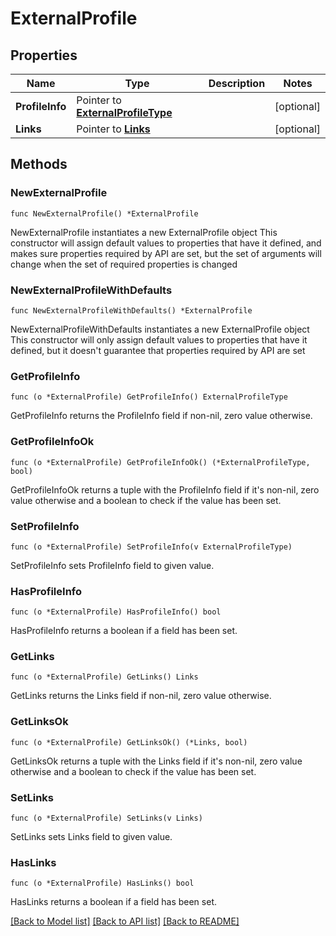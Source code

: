 # ExternalProfile

## Properties

Name | Type | Description | Notes
------------ | ------------- | ------------- | -------------
**ProfileInfo** | Pointer to [**ExternalProfileType**](ExternalProfileType.md) |  | [optional] 
**Links** | Pointer to [**Links**](Links.md) |  | [optional] 

## Methods

### NewExternalProfile

`func NewExternalProfile() *ExternalProfile`

NewExternalProfile instantiates a new ExternalProfile object
This constructor will assign default values to properties that have it defined,
and makes sure properties required by API are set, but the set of arguments
will change when the set of required properties is changed

### NewExternalProfileWithDefaults

`func NewExternalProfileWithDefaults() *ExternalProfile`

NewExternalProfileWithDefaults instantiates a new ExternalProfile object
This constructor will only assign default values to properties that have it defined,
but it doesn't guarantee that properties required by API are set

### GetProfileInfo

`func (o *ExternalProfile) GetProfileInfo() ExternalProfileType`

GetProfileInfo returns the ProfileInfo field if non-nil, zero value otherwise.

### GetProfileInfoOk

`func (o *ExternalProfile) GetProfileInfoOk() (*ExternalProfileType, bool)`

GetProfileInfoOk returns a tuple with the ProfileInfo field if it's non-nil, zero value otherwise
and a boolean to check if the value has been set.

### SetProfileInfo

`func (o *ExternalProfile) SetProfileInfo(v ExternalProfileType)`

SetProfileInfo sets ProfileInfo field to given value.

### HasProfileInfo

`func (o *ExternalProfile) HasProfileInfo() bool`

HasProfileInfo returns a boolean if a field has been set.

### GetLinks

`func (o *ExternalProfile) GetLinks() Links`

GetLinks returns the Links field if non-nil, zero value otherwise.

### GetLinksOk

`func (o *ExternalProfile) GetLinksOk() (*Links, bool)`

GetLinksOk returns a tuple with the Links field if it's non-nil, zero value otherwise
and a boolean to check if the value has been set.

### SetLinks

`func (o *ExternalProfile) SetLinks(v Links)`

SetLinks sets Links field to given value.

### HasLinks

`func (o *ExternalProfile) HasLinks() bool`

HasLinks returns a boolean if a field has been set.


[[Back to Model list]](../README.md#documentation-for-models) [[Back to API list]](../README.md#documentation-for-api-endpoints) [[Back to README]](../README.md)


